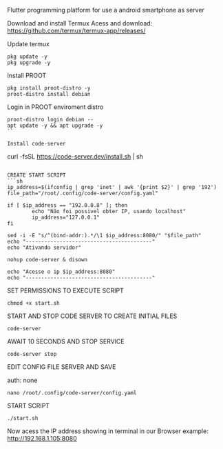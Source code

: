 Flutter programming platform for use a android smartphone as server

Download and install Termux
Acess and download: https://github.com/termux/termux-app/releases/

Update termux
```
pkg update -y
pkg upgrade -y
```

Install PROOT
```
pkg install proot-distro -y
proot-distro install debian
```

Login in PROOT enviroment distro
```
proot-distro login debian --
apt update -y && apt upgrade -y
``

Install code-server
```
curl -fsSL https://code-server.dev/install.sh | sh
```

CREATE START SCRIPT
```sh
ip_address=$(ifconfig | grep 'inet' | awk '{print $2}' | grep '192')
file_path="/root/.config/code-server/config.yaml"

if [ $ip_address == "192.0.0.8" ]; then
        echo "Não foi possivel obter IP, usando localhost"
        ip_address="127.0.0.1"
fi
                                                               
sed -i -E "s/^(bind-addr:).*/\1 $ip_address:8080/" "$file_path"
echo "-----------------------------------------"
echo "Ativando servidor"

nohup code-server & disown 

echo "Acesse o ip $ip_address:8080"
echo "-----------------------------------------"
```

SET PERMISSIONS TO EXECUTE SCRIPT
```
chmod +x start.sh
```

START AND STOP CODE SERVER TO CREATE INITIAL FILES
```
code-server
```
AWAIT 10 SECONDS AND STOP SERVICE
```
code-server stop
```

EDIT CONFIG FILE SERVER AND SAVE

auth: none
```
nano /root/.config/code-server/config.yaml
```


START SCRIPT 
```
./start.sh
```
Now acess the IP address showing in terminal in our Browser
example: http://192.168.1.105:8080



